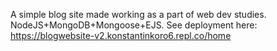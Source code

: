 A simple blog site made working as a part of web dev studies. NodeJS+MongoDB+Mongoose+EJS.
See deployment here:
https://blogwebsite-v2.konstantinkoro6.repl.co/home
